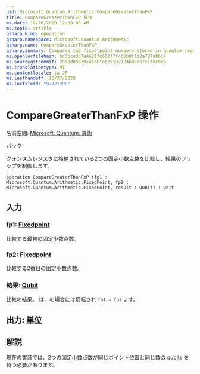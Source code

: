 ```yaml
---
uid: Microsoft.Quantum.Arithmetic.CompareGreaterThanFxP
title: CompareGreaterThanFxP 操作
ms.date: 10/26/2020 12:00:00 AM
ms.topic: article
qsharp.kind: operation
qsharp.namespace: Microsoft.Quantum.Arithmetic
qsharp.name: CompareGreaterThanFxP
qsharp.summary: Compares two fixed-point numbers stored in quantum registers, and controls a flip on the result.
ms.openlocfilehash: bd3bcedd7a4a81fc600f7f4b6bdf1d2a797abbd4
ms.sourcegitcommit: 29e0d88a30e4166fa580132124b0eb57e1f0e986
ms.translationtype: MT
ms.contentlocale: ja-JP
ms.lasthandoff: 10/27/2020
ms.locfileid: "92721298"
---
```

# <a name="comparegreaterthanfxp-operation"></a>CompareGreaterThanFxP 操作

名前空間: [Microsoft. Quantum. 算術](xref:Microsoft.Quantum.Arithmetic)

パック [](https://nuget.org/packages/)


クォンタムレジスタに格納されている2つの固定小数点数を比較し、結果のフリップを制御します。

```qsharp
operation CompareGreaterThanFxP (fp1 : Microsoft.Quantum.Arithmetic.FixedPoint, fp2 : Microsoft.Quantum.Arithmetic.FixedPoint, result : Qubit) : Unit
```


## <a name="input"></a>入力

### <a name="fp1--fixedpoint"></a>fp1: [Fixedpoint](xref:Microsoft.Quantum.Arithmetic.FixedPoint)

比較する最初の固定小数点数。


### <a name="fp2--fixedpoint"></a>fp2: [Fixedpoint](xref:Microsoft.Quantum.Arithmetic.FixedPoint)

比較する2番目の固定小数点数。


### <a name="result--qubit"></a>結果: [Qubit](xref:microsoft.quantum.lang-ref.qubit)

比較の結果。 は、の場合には反転され `fp1 > fp2` ます。



## <a name="output--unit"></a>出力: [単位](xref:microsoft.quantum.lang-ref.unit)



## <a name="remarks"></a>解説

現在の実装では、2つの固定小数点数が同じポイント位置と同じ数の qubits を持つ必要があります。